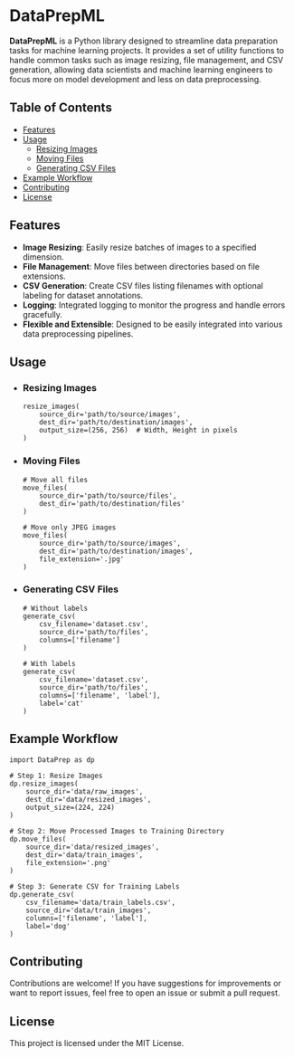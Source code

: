 # DataPrepML

**DataPrepML** is a Python library designed to streamline data preparation tasks for machine learning projects. It provides a set of utility functions to handle common tasks such as image resizing, file management, and CSV generation, allowing data scientists and machine learning engineers to focus more on model development and less on data preprocessing.

## Table of Contents

- [Features](#features)
- [Usage](#usage)
  - [Resizing Images](#resizing-images)
  - [Moving Files](#moving-files)
  - [Generating CSV Files](#generating-csv-files)
- [Example Workflow](#example-workflow)
- [Contributing](#contributing)
- [License](#license)

## Features

- **Image Resizing**: Easily resize batches of images to a specified dimension.
- **File Management**: Move files between directories based on file extensions.
- **CSV Generation**: Create CSV files listing filenames with optional labeling for dataset annotations.
- **Logging**: Integrated logging to monitor the progress and handle errors gracefully.
- **Flexible and Extensible**: Designed to be easily integrated into various data preprocessing pipelines.

## Usage

- ### Resizing Images
  ```
  resize_images(
      source_dir='path/to/source/images',
      dest_dir='path/to/destination/images',
      output_size=(256, 256)  # Width, Height in pixels
  )
  ```

- ### Moving Files
  ```
  # Move all files
  move_files(
      source_dir='path/to/source/files',
      dest_dir='path/to/destination/files'
  )
  
  # Move only JPEG images
  move_files(
      source_dir='path/to/source/images',
      dest_dir='path/to/destination/images',
      file_extension='.jpg'
  )
  ```

- ### Generating CSV Files
  ```
  # Without labels
  generate_csv(
      csv_filename='dataset.csv',
      source_dir='path/to/files',
      columns=['filename']
  )
  
  # With labels
  generate_csv(
      csv_filename='dataset.csv',
      source_dir='path/to/files',
      columns=['filename', 'label'],
      label='cat'
  )
  ```

## Example Workflow

```
import DataPrep as dp

# Step 1: Resize Images
dp.resize_images(
    source_dir='data/raw_images',
    dest_dir='data/resized_images',
    output_size=(224, 224)
)

# Step 2: Move Processed Images to Training Directory
dp.move_files(
    source_dir='data/resized_images',
    dest_dir='data/train_images',
    file_extension='.png'
)

# Step 3: Generate CSV for Training Labels
dp.generate_csv(
    csv_filename='data/train_labels.csv',
    source_dir='data/train_images',
    columns=['filename', 'label'],
    label='dog'
)
```

## Contributing

Contributions are welcome! If you have suggestions for improvements or want to report issues, feel free to open an issue or submit a pull request.

## License

This project is licensed under the MIT License.
